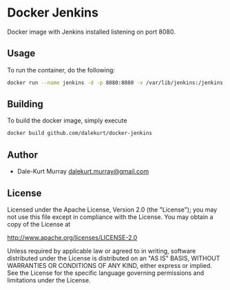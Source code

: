# Docker Jenkins
Docker image with Jenkins installed listening on port 8080.

## Usage
To run the container, do the following:
``` bash
docker run --name jenkins -d -p 8080:8080 -v /var/lib/jenkins:/jenkins dalekurt/jenkins
```

## Building
To build the docker image, simply execute

```bash
docker build github.com/dalekurt/docker-jenkins
```

## Author
* Dale-Kurt Murray <dalekurt.murray@gmail.com>

## License

Licensed under the Apache License, Version 2.0 (the "License");
you may not use this file except in compliance with the License.
You may obtain a copy of the License at

  http://www.apache.org/licenses/LICENSE-2.0

Unless required by applicable law or agreed to in writing, software
distributed under the License is distributed on an "AS IS" BASIS,
WITHOUT WARRANTIES OR CONDITIONS OF ANY KIND, either express or implied.
See the License for the specific language governing permissions and
limitations under the License.
